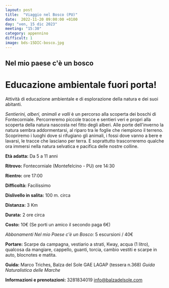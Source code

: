 ```yaml
---
layout: post
title:  "Viaggio nel Bosco (PU)"
date:  2022-11-20 09:00:00 +0100
day: "ven, 15 dic 2023"
meeting: "15:30"
category: appennino 
difficult: 1
image: bds-15DIC-bosco.jpg
---
```


## Nel mio paese c'è un bosco
# Educazione ambientale fuori porta! 

Attività di educazione ambientale e di esplorazione della natura e dei suoi abitanti.

*Sentierini, alberi, animali e valli* è un percorso alla scoperta dei boschi di Fontecorniale. Percorreremo piccole tracce e sentieri veri e propri alla scoperta della natura nascosta nel fitto degli alberi.
Alle porte dell'inverno la natura sembra addormentarsi, al riparo tra le foglie che riempiono il terreno. Scopriremo i luoghi dove si rifugiano gli animali, i fossi dove vanno a bere e lavarsi, le tracce che lasciano per terra.
E soprattutto trascorreremo qualche ora immersi nella natura selvatica e pacifica delle nostre colline.

**Età adatta:** Da 5 a 11 anni 

**Ritrovo:** Fontecorniale (Montefelcino - PU) ore 14:30

**Rientro:** ore 17:00 

**Difficoltà:** Facilissimo 

**Dislivello in salita:**  100 m. circa

**Distanza:** 3 Km

**Durata:** 2 ore circa

**Costo:** 10€ (Se porti un amico il secondo paga 6€)

*Abbonamenti Nel mio Paese c'è un Bosco:* 5 escursioni / 40€

**Portare:** Scarpe da campagna, vestiario a strati, Kway, acqua (1 litro), qualcosa da mangiare, cappello, guanti, torcia, cambio vestiti e scarpe in auto, blocnotes e matita. 

**Guida:** Marco Triches, Balza del Sole GAE LAGAP (tessera n.368)
*Guida Naturalistica delle Marche*

**Informazioni e prenotazioni:** 3281834019 info@balzadelsole.com
